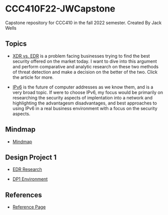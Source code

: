 # CCC410F22-JWCapstone
Capstone repository for CCC410 in the fall 2022 semester.
Created By Jack Wells


## Topics

* <a href="https://github.com/jwells24/CCC410F22-JWCapstone/blob/main/docs/XDR%20vs.%20EDR.md" target="_blank">XDR vs. EDR</a> is a problem facing businesses trying to find the best security offered on the market today. I want to dive into this argument and perform comparative and analytic research on these two methods of threat detection and make a decision on the better of the two. Click the article for more. 

* <a href="https://github.com/jwells24/CCC410F22-JWCapstone/blob/main/docs/IPv6.md" target="_blank">IPv6</a> is the future of computer addresses as we know them, and is a very broad topic. If were to choose IPv6, my focus would be primarily on researching the security aspects of implentation into a network and highlighting the advantagesm disadvantages, and best approaches to using IPv6 in a real business environment with a focus on the security aspects. 

## Mindmap

* <a href="https://github.com/jwells24/CCC410F22-JWCapstone/blob/main/docs/Mindmap.md" target="_blank">Mindmap</a>

## Design Project 1

* <a href="https://github.com/jwells24/CCC410F22-JWCapstone/blob/main/docs/EDRResearch.md" target="_blank">EDR Research</a>

* <a href="https://github.com/jwells24/CCC410F22-JWCapstone/blob/main/docs/DesignProject1Env.md" target="_blank">DP1 Environment</a>

## References

* <a href="https://github.com/jwells24/CCC410F22-JWCapstone/blob/main/docs/References.md" target="_blank">Reference Page</a>
